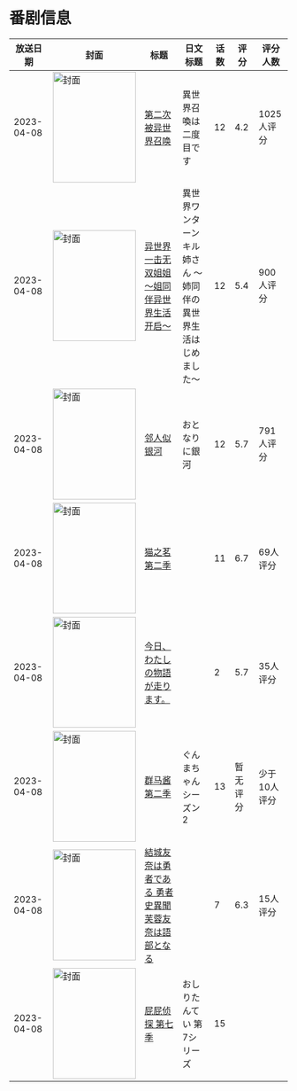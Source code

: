 # 番剧信息

|放送日期|封面|标题|日文标题|话数|评分|评分人数|
|---|---|---|---|---|---|---|
|2023-04-08|<img src="//lain.bgm.tv/pic/cover/c/28/eb/354421_I1TZS.jpg" alt="封面" style="width:150px;height:200px;object-fit:cover;">|[第二次被异世界召唤](https://bangumi.tv/subject/354421)|異世界召喚は二度目です|12|4.2|1025人评分|
|2023-04-08|<img src="//lain.bgm.tv/pic/cover/c/2c/ee/373833_4g4v6.jpg" alt="封面" style="width:150px;height:200px;object-fit:cover;">|[异世界一击无双姐姐 ～姐同伴异世界生活开启～](https://bangumi.tv/subject/373833)|異世界ワンターンキル姉さん ～姉同伴の異世界生活はじめました～|12|5.4|900人评分|
|2023-04-08|<img src="//lain.bgm.tv/pic/cover/c/e1/34/379442_l87Dd.jpg" alt="封面" style="width:150px;height:200px;object-fit:cover;">|[邻人似银河](https://bangumi.tv/subject/379442)|おとなりに銀河|12|5.7|791人评分|
|2023-04-08|<img src="//lain.bgm.tv/pic/cover/c/e1/f9/390895_aa7A9.jpg" alt="封面" style="width:150px;height:200px;object-fit:cover;">|[猫之茗 第二季](https://bangumi.tv/subject/390895)||11|6.7|69人评分|
|2023-04-08|<img src="//lain.bgm.tv/pic/cover/c/ff/17/414002_Mai7v.jpg" alt="封面" style="width:150px;height:200px;object-fit:cover;">|[今日、わたしの物語が走ります。](https://bangumi.tv/subject/414002)||2|5.7|35人评分|
|2023-04-08|<img src="//lain.bgm.tv/pic/cover/c/f2/25/418484_MHGO6.jpg" alt="封面" style="width:150px;height:200px;object-fit:cover;">|[群马酱 第二季](https://bangumi.tv/subject/418484)|ぐんまちゃん シーズン2|13|暂无评分|少于10人评分|
|2023-04-08|<img src="//lain.bgm.tv/pic/cover/c/9c/99/428960_21Tkw.jpg" alt="封面" style="width:150px;height:200px;object-fit:cover;">|[結城友奈は勇者である 勇者史異聞 芙蓉友奈は語部となる](https://bangumi.tv/subject/428960)||7|6.3|15人评分|
|2023-04-08|<img src="//lain.bgm.tv/pic/cover/c/97/de/529235_2EqAK.jpg" alt="封面" style="width:150px;height:200px;object-fit:cover;">|[屁屁侦探 第七季](https://bangumi.tv/subject/529235)|おしりたんてい 第7シリーズ|15|||
